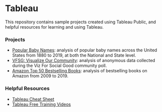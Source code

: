 # Tableau

This repository contains sample projects created using Tableau Public, and helpful resources for learning and using Tableau.



### Projects
- [Popular Baby Names](https://github.com/payalnpatel/Tableau/blob/main/Popular%20Baby%20Names/readme.md): analysis of popular baby names across the United States from 1880 to 2019, at both the National and State level. 
- [VFSG: Visualize Our Community](https://public.tableau.com/views/VizforSocialGood-VisualizetheCommunity/VFSGDashboard?:language=en-US&:display_count=n&:origin=viz_share_link): analysis of anonymous data collected during the Viz For Social Good community poll.
- [Amazon Top 50 Bestselling Books](https://public.tableau.com/shared/T295BHRZS?:display_count=n&:origin=viz_share_link): analysis of bestselling books on Amazon from 2009 to 2019.


### Helpful Resources
- [Tableau Cheat Sheet](https://github.com/payalnpatel/Tableau/blob/main/Tableau%20Cheat%20Sheet.pdf)
- [Tableau Free Training Videos](https://www.tableau.com/learn/training/20203)
